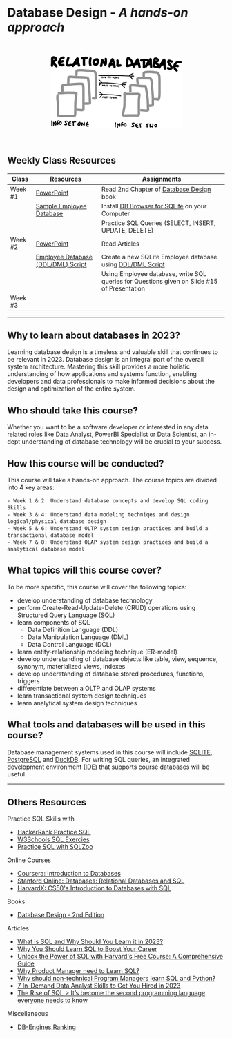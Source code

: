 # Database Design - *A hands-on approach*
<br>
<p align="center"><img src="dbdesign.png"/></p>
<br>

## Weekly Class Resources

| Class   | Resources                                                                         | Assignments                                        |  
|---------|-----------------------------------------------------------------------------------|----------------------------------------------------|
| Week #1 | [PowerPoint](https://moizmuhammad.github.io/db202311/week1.pptx)     | Read 2nd Chapter of [Database Design](https://opentextbc.ca/dbdesign01/chapter/chapter-2-fundamental-concepts/) book |
|         | [Sample Employee Database](https://moizmuhammad.github.io/db202311/employee.db) | Install [DB Browser for SQLite](https://download.sqlitebrowser.org/DB.Browser.for.SQLite-3.12.2-win64.zip) on your Computer |
|         |                                | Practice SQL Queries (SELECT, INSERT, UPDATE, DELETE)  |
| Week #2 | [PowerPoint](https://moizmuhammad.github.io/db202311/week1.pptx) | Read Articles  |
|         | [Employee Database (DDL/DML) Script](https://moizmuhammad.github.io/db202311/employee_script.sql)                                                                 | Create a new SQLite Employee database using [DDL/DML Script](https://moizmuhammad.github.io/db202311/employee_script.sql)  |
|         | | Using Employee database, write SQL queries for Questions given on Slide #15 of Presentation |
| Week #3 | | |

--------

## Why to learn about databases in 2023?

Learning database design is a timeless and valuable skill that continues to be relevant in 2023. Database design is an integral part of the overall system architecture. Mastering this skill provides a more holistic understanding of how applications and systems function, enabling developers and data professionals to make informed decisions about the design and optimization of the entire system.


## Who should take this course?

Whether you want to be a software developer or interested in any data related roles like Data Analyst, PowerBI Specialist or Data Scientist, an in-dept understanding of database technology will be crucial to your success. 


## How this course will be conducted?

This course will take a hands-on approach. The course topics are divided into 4 key areas:

	- Week 1 & 2: Understand database concepts and develop SQL coding Skills
	- Week 3 & 4: Understand data modeling techniqes and design logical/physical database design
	- Week 5 & 6: Understand OLTP system design practices and build a transactional database model
	- Week 7 & 8: Understand OLAP system design practices and build a analytical database model


## What topics will this course cover?

To be more specific, this course will cover the following topics:

- develop understanding of database technology
- perform Create-Read-Update-Delete (CRUD) operations using Structured Query Language (SQL)
- learn components of SQL
	- Data Definition Language (DDL)
	- Data Manipulation Language (DML)
	- Data Control Language (DCL)
- learn entity-relationship modeling technique (ER-model)
- develop understanding of database objects like table, view, sequence, synonym, materialized views, indexes
- develop understanding of database stored procedures, functions, triggers
- differentiate between a OLTP and OLAP systems
- learn transactional system design techniques 
- learn analytical system design techniques

## What tools and databases will be used in this course?

Database management systems used in this course will include [SQLITE](https://www.sqlite.org/index.html), [PostgreSQL](https://www.postgresql.org/) and [DuckDB](https://duckdb.org/). For writing SQL queries, an integrated development environment (IDE) that supports course databases will be useful. 

-----

## Others Resources

Practice SQL Skills with
- [HackerRank Practice SQL](https://www.hackerrank.com/domains/sql)
- [W3Schools SQL Exercies](https://www.w3schools.com/sql/exercise.asp)
- [Practice SQL with SQLZoo](https://sqlzoo.net/wiki/SQL_Tutorial)

Online Courses
- [Coursera: Introduction to Databases](https://www.coursera.org/learn/introduction-to-databases)
- [Stanford Online: Databases: Relational Databases and SQL](https://online.stanford.edu/courses/soe-ydatabases0005-databases-relational-databases-and-sql)
- [HarvardX: CS50's Introduction to Databases with SQL](https://www.edx.org/learn/sql/harvard-university-cs50-s-introduction-to-databases-with-sql)

Books
- [Database Design - 2nd Edition](https://opentextbc.ca/dbdesign01/)

Articles
- [What is SQL and Why Should You Learn it in 2023?](https://medium.com/codex/what-is-sql-and-why-should-you-learn-it-812f90388949)
- [Why You Should Learn SQL to Boost Your Career](https://www.udacity.com/blog/2020/06/why-you-should-learn-sql-to-boost-your-career.html)
- [Unlock the Power of SQL with Harvard's Free Course: A Comprehensive Guide](https://acadlog.com/updates/news/unlock-the-power-of-sql-with-harvard-s-free-course-a-comprehensive-guide)
- [Why Product Manager need to Learn SQL?](https://www.thescalable.net/p/why-product-manager-need-to-learn-sql)
- [Why should non-technical Program Managers learn SQL and Python?](https://www.linkedin.com/pulse/why-should-non-technical-program-managers-learn-sql-python-sinclair/)
- [7 In-Demand Data Analyst Skills to Get You Hired in 2023](https://www.coursera.org/articles/in-demand-data-analyst-skills-to-get-hired)
- [The Rise of SQL > It’s become the second programming language everyone needs to know](https://spectrum.ieee.org/the-rise-of-sql)
  
Miscellaneous
- [DB-Engines Ranking](https://db-engines.com/en/ranking)
